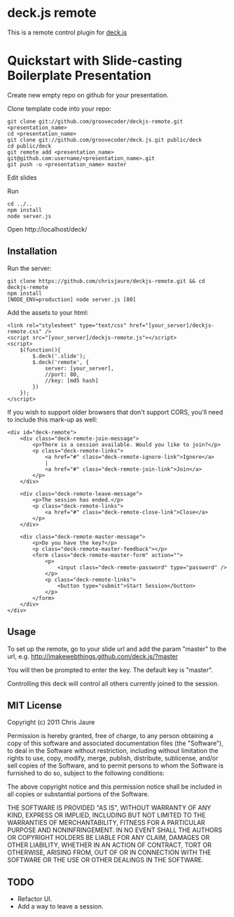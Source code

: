 # deck.js remote

This is a remote control plugin for [deck.js](http://imakewebthings.github.com/deck.js/)

# Quickstart with Slide-casting Boilerplate Presentation

Create new empty repo on github for your presentation.

Clone template code into your repo:

    git clone git://github.com/groovecoder/deckjs-remote.git <presentation_name>
    cd <presentation_name>
    git clone git://github.com/groovecoder/deck.js.git public/deck
    cd public/deck
    git remote add <presentation_name> git@github.com:username/<presentation_name>.git
    git push -u <presentation_name> master

Edit slides

Run

    cd ../..
    npm install
    node server.js

Open http://localhost/deck/

## Installation

Run the server: 
	
	git clone https://github.com/chrisjaure/deckjs-remote.git && cd deckjs-remote
	npm install
	[NODE_ENV=production] node server.js [80]

Add the assets to your html:

	<link rel="stylesheet" type="text/css" href="[your_server]/deckjs-remote.css" />
	<script src="[your_server]/deckjs-remote.js"></script>
	<script>
		$(function(){
			$.deck('.slide');
			$.deck('remote', {
				server: [your_server],
				//port: 80,
				//key: [md5 hash]
			})
		});
	</script>

If you wish to support older browsers that don't support CORS, you'll need to include this mark-up as well:

	<div id="deck-remote">
		<div class="deck-remote-join-message">
			<p>There is a session available. Would you like to join?</p>
			<p class="deck-remote-links">
				<a href="#" class="deck-remote-ignore-link">Ignore</a>
				|
				<a href="#" class="deck-remote-join-link">Join</a>
			</p>
		</div>
		
		<div class="deck-remote-leave-message">
			<p>The session has ended.</p>
			<p class="deck-remote-links">
				<a href="#" class="deck-remote-close-link">Close</a>
			</p>
		</div>

		<div class="deck-remote-master-message">
			<p>Do you have the key?</p>
			<p class="deck-remote-master-feedback"></p>
			<form class="deck-remote-master-form" action="">
				<p>
					<input class="deck-remote-password" type="password" />
				</p>
				<p class="deck-remote-links">
					<button type="submit">Start Session</button>
				</p>
			</form>
		</div>
	</div>

## Usage

To set up the remote, go to your slide url and add the param "master" to the url, e.g. http://imakewebthings.github.com/deck.js/?master

You will then be prompted to enter the key. The default key is "master".

Controlling this deck will control all others currently joined to the session.

## MIT License

Copyright (c) 2011 Chris Jaure

Permission is hereby granted, free of charge, to any person obtaining a copy of this software and associated documentation files (the "Software"), to deal in the Software without restriction, including without limitation the rights to use, copy, modify, merge, publish, distribute, sublicense, and/or sell copies of the Software, and to permit persons to whom the Software is furnished to do so, subject to the following conditions:

The above copyright notice and this permission notice shall be included in all copies or substantial portions of the Software.

THE SOFTWARE IS PROVIDED "AS IS", WITHOUT WARRANTY OF ANY KIND, EXPRESS OR IMPLIED, INCLUDING BUT NOT LIMITED TO THE WARRANTIES OF MERCHANTABILITY, FITNESS FOR A PARTICULAR PURPOSE AND NONINFRINGEMENT. IN NO EVENT SHALL THE AUTHORS OR COPYRIGHT HOLDERS BE LIABLE FOR ANY CLAIM, DAMAGES OR OTHER LIABILITY, WHETHER IN AN ACTION OF CONTRACT, TORT OR OTHERWISE, ARISING FROM, OUT OF OR IN CONNECTION WITH THE SOFTWARE OR THE USE OR OTHER DEALINGS IN THE SOFTWARE.

## TODO

- Refactor UI.
- Add a way to leave a session.
